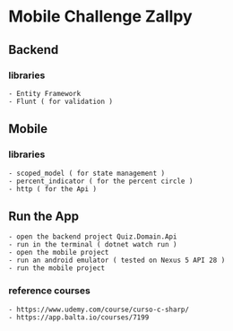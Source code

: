 # Mobile Challenge Zallpy
 
## Backend

### libraries
    - Entity Framework
    - Flunt ( for validation )

## Mobile

### libraries
    - scoped_model ( for state management )
    - percent_indicator ( for the percent circle )
    - http ( for the Api )


## Run the App
    - open the backend project Quiz.Domain.Api
    - run in the terminal ( dotnet watch run )
    - open the mobile project
    - run an android emulator ( tested on Nexus 5 API 28 )
    - run the mobile project

### reference courses
    - https://www.udemy.com/course/curso-c-sharp/
    - https://app.balta.io/courses/7199
